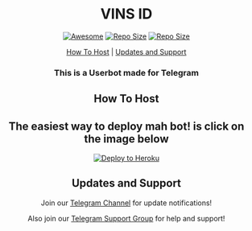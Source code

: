 <h1 align="center">VINS ID</h1>
<p align="center"><a href="https://cdn.jsdelivr.net/gh/sindresorhus/awesome@d7305f38d29fed78fa85652e3a63e154dd8e8829/media/badge.svg?label=Repo%20size&style=flat-square"> <img src="https://cdn.jsdelivr.net/gh/sindresorhus/awesome@d7305f38d29fed78fa85652e3a63e154dd8e8829/media/badge.svg?label=Repo%20size&style=flat-square" alt="Awesome" /></a> <a align="center"><a href="https://api.codacy.com/project/badge/Grade/441b48966e9f4b58a643d7c4cee8ba66?label=Repo%20size&style=flat-square"> <img src="https://api.codacy.com/project/badge/Grade/441b48966e9f4b58a643d7c4cee8ba66?label=Repo%20size&style=flat-square" alt="Repo Size" /></a> <a align="center"><a href="https://img.shields.io/github/repo-size/TechnoAyanOfficial/TechnoAyanBOT.svg?label=Repo%20size&style=flat-square"> <img src="https://img.shields.io/github/repo-size/TechnoAyanOfficial/TechnoAyanBOT.svg?label=Repo%20size&style=flat-square" alt="Repo Size" /></a></p> </p><p align="center"><a href="#how-to-host">How To Host</a> | <a href="#updates-and-support">Updates and Support</a> </p>
<h3 align="center">This is a Userbot made for Telegram</h3>
<h2 align="center">How To Host</h2>
<h2 align="center">The easiest way to deploy mah bot! is click on the image below</h2>
<p align="center"><a href="https://heroku.com/deploy?template=https://github.com/MRV1N5/TechnoAyanBOT"> <img src="https://telegra.ph/file/1e19c6dcfe6040231d306.png" alt="Deploy to Heroku" /></a></p>
<h2 align="center">Updates and Support</h2>
<p align="center">Join our <a href="https://t.me/TechnoAyanBot">Telegram Channel</a> for update notifications!</p>
<p align="center">Also join our <a href="https://t.me/TechnoAyanYT">Telegram Support Group</a> for help and support!</p>



